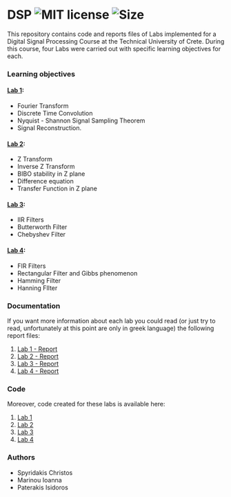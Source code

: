 # DSP ![MIT license](https://img.shields.io/github/license/CSpyridakis/DSP?style=plastic) ![Size](https://img.shields.io/github/repo-size/CSpyridakis/DSP.svg?style=plastic)

This repository contains code and reports files of Labs implemented for a Digital Signal Processing Course at the Technical University of Crete.
During this course, four Labs were carried out with specific learning objectives for each.

### Learning objectives
#### [Lab 1](./Exercise-1): 
* Fourier Transform
* Discrete Time Convolution
* Nyquist - Shannon Signal Sampling Theorem
* Signal Reconstruction.

#### [Lab 2](./Exercise-2): 
* Z Transform 
* Inverse Z Transform
* BIBO stability in Z plane 
* Difference equation
* Transfer Function in Z plane

#### [Lab 3](./Exercise-3): 
* IIR Filters 
* Butterworth Filter
* Chebyshev Filter

#### [Lab 4](./Exercise-4):
* FIR Filters
* Rectangular Filter and Gibbs phenomenon
* Hamming Filter
* Hanning FIlter

### Documentation
If you want more information about each lab you could read (or just try to read, unfortunately at this point are only in greek language) the following report files:

1. [Lab 1 - Report](./Exercise-1/doc/DSP%20LAB-1%20REPORT.pdf)
2. [Lab 2 - Report](./Exercise-2/doc/DSP_Lab2_Report.pdf)
3. [Lab 3 - Report](./Exercise-3/doc/DSP-LAB-3_REPORT.pdf)
4. [Lab 4 - Report](./Exercise-4/doc/DSP-LAB-4_REPORT.pdf)

### Code
Moreover, code created for these labs is available here:

1. [Lab 1](./Exercise-1/src)
2. [Lab 2](./Exercise-2/src)
3. [Lab 3](./Exercise-3/src)
3. [Lab 4](./Exercise-4/src)

### Authors
* Spyridakis Christos
* Marinou Ioanna
* Paterakis Isidoros
